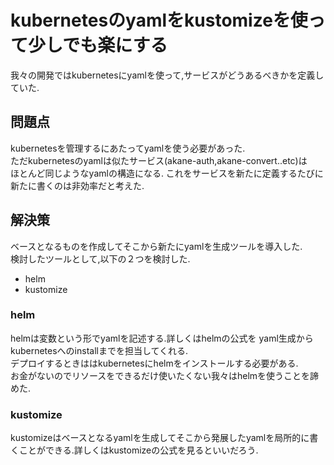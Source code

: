 # kubernetesのyamlをkustomizeを使って少しでも楽にする
我々の開発ではkubernetesにyamlを使って,サービスがどうあるべきかを定義していた.  

## 問題点
kubernetesを管理するにあたってyamlを使う必要があった.  
ただkubernetesのyamlは似たサービス(akane-auth,akane-convert..etc)は  
ほとんど同じようなyamlの構造になる.
これをサービスを新たに定義するたびに新たに書くのは非効率だと考えた.  

## 解決策
ベースとなるものを作成してそこから新たにyamlを生成ツールを導入した.  
検討したツールとして,以下の２つを検討した.

- helm
- kustomize

### helm
helmは変数という形でyamlを記述する.詳しくはhelmの公式を
yaml生成からkubernetesへのinstallまでを担当してくれる.  
デプロイするときははkubernetesにhelmをインストールする必要がある.  
お金がないのでリソースをできるだけ使いたくない我々はhelmを使うことを諦めた.

### kustomize
kustomizeはベースとなるyamlを生成してそこから発展したyamlを局所的に書くことができる.詳しくはkustomizeの公式を見るといいだろう.  
